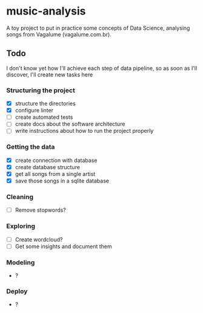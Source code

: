 # music-analysis

A toy project to put in practice some concepts of Data Science, analysing songs from Vagalume (vagalume.com.br).

## Todo

I don't know yet how I'll achieve each step of data pipeline, so as soon as I'll discover, I'll create new tasks here

### Structuring the project

- [X] structure the directories
- [X] configure linter
- [ ] create automated tests
- [ ] create docs about the software architecture
- [ ] write instructions about how to run the project properly

### Getting the data

- [X] create connection with database
- [X] create database structure
- [X] get all songs from a single artist
- [X] save those songs in a sqlite database

### Cleaning

- [ ] Remove stopwords?

### Exploring

- [ ] Create wordcloud?
- [ ] Get some insights and document them

### Modeling

- ?

### Deploy

- ?
